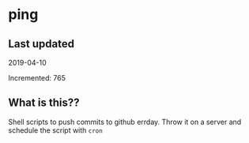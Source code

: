 # ping

## Last updated
2019-04-10

Incremented: 765

## What is this??
Shell scripts to push commits to github errday. Throw it on a server and schedule the script with `cron`
